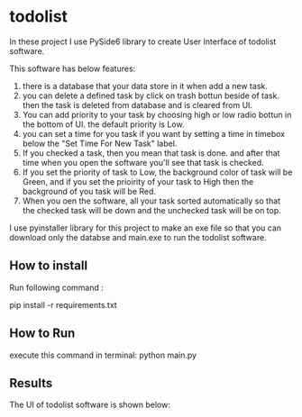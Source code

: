 
# todolist
In these project I use PySide6 library to create User Interface of todolist software.

This software has below features:

1. there is a database that your data store in it when add a new task.
2. you can delete a defined task by click on trash bottun beside of task. then the task is deleted from database and is 
   cleared from UI.
3. You can add priority to your task by choosing high or low radio bottun in the bottom of UI. the default priority is Low.
4. you can set a time for you task if you want by setting a time in timebox below the "Set Time For New Task" label.
5. If you checked a task, then you mean that task is done. and after that time when you open the software you'll see that task   is checked. 
6. If you set the priority of task to Low, the background color of task will be Green, and if you set the prioirity of your task to High then the background of you task will be Red.
7. When you oen the software, all your task sorted automatically so that the checked task will be down and the unchecked task will be on top.

I use pyinstaller library for this project to make an exe file so that you can download only the databse and main.exe to run the todolist software.



## How to install

Run following command :

pip install -r requirements.txt


## How to Run
execute this command in terminal:
python main.py


## Results

The UI of todolist software is shown below:
















